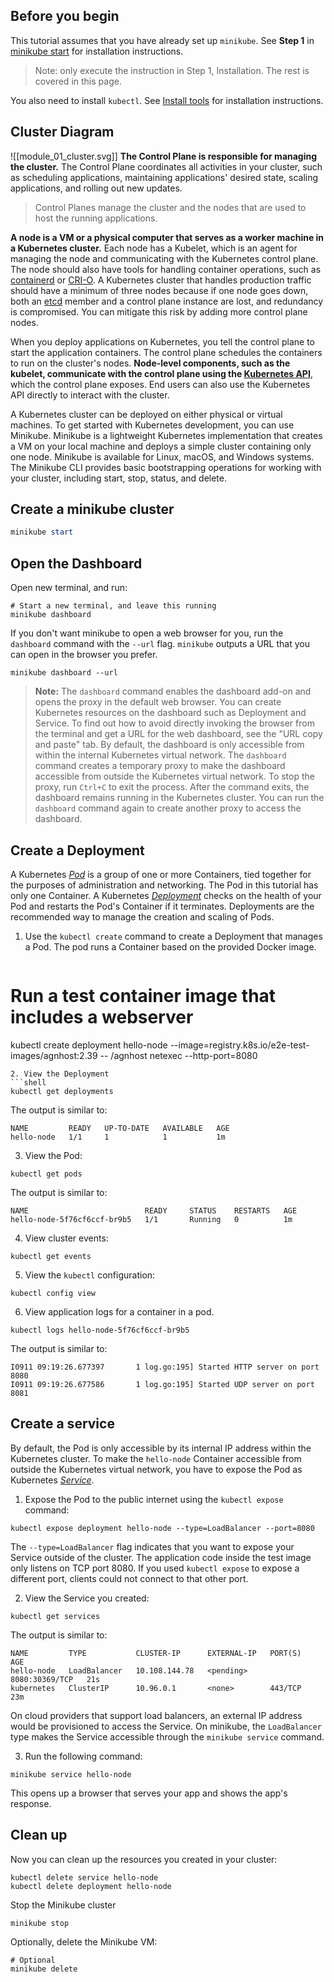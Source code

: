 ## Before you begin
This tutorial assumes that you have already set up `minikube`. See **Step 1** in [minikube start](https://minikube.sigs.k8s.io/docs/start/) for installation instructions.

>Note: only execute the instruction in Step 1, Installation. The rest is covered in this page.

You also need to install `kubectl`. See [Install tools](https://kubernetes.io/docs/tasks/tools/#kubectl) for installation instructions.

## Cluster Diagram
![[module_01_cluster.svg]]
**The Control Plane is responsible for managing the cluster.** The Control Plane coordinates all activities in your cluster, such as scheduling applications, maintaining applications' desired state, scaling applications, and rolling out new updates.

> Control Planes manage the cluster and the nodes that are used to host the running applications.

**A node is a VM or a physical computer that serves as a worker machine in a Kubernetes cluster.** Each node has a Kubelet, which is an agent for managing the node and communicating with the Kubernetes control plane. The node should also have tools for handling container operations, such as [containerd](https://containerd.io/docs/) or [CRI-O](https://cri-o.io/#what-is-cri-o). A Kubernetes cluster that handles production traffic should have a minimum of three nodes because if one node goes down, both an [etcd](https://kubernetes.io/docs/concepts/overview/components/#etcd) member and a control plane instance are lost, and redundancy is compromised. You can mitigate this risk by adding more control plane nodes.

When you deploy applications on Kubernetes, you tell the control plane to start the application containers. The control plane schedules the containers to run on the cluster's nodes. **Node-level components, such as the kubelet, communicate with the control plane using the [Kubernetes API](https://kubernetes.io/docs/concepts/overview/kubernetes-api/)**, which the control plane exposes. End users can also use the Kubernetes API directly to interact with the cluster.

A Kubernetes cluster can be deployed on either physical or virtual machines. To get started with Kubernetes development, you can use Minikube. Minikube is a lightweight Kubernetes implementation that creates a VM on your local machine and deploys a simple cluster containing only one node. Minikube is available for Linux, macOS, and Windows systems. The Minikube CLI provides basic bootstrapping operations for working with your cluster, including start, stop, status, and delete.
## Create a minikube cluster
```powershell
minikube start
```

## Open the Dashboard

Open new terminal, and run:
```shell
# Start a new terminal, and leave this running
minikube dashboard
```

If you don't want minikube to open a web browser for you, run the `dashboard` command with the `--url` flag. `minikube` outputs a URL that you can open in the browser you prefer.
```shell
minikube dashboard --url
```

> **Note:** 
> The `dashboard` command enables the dashboard add-on and opens the proxy in the default web browser. You can create Kubernetes resources on the dashboard such as Deployment and Service. 
> To find out how to avoid directly invoking the browser from the terminal and get a URL for the web dashboard, see the "URL copy and paste" tab.
> By default, the dashboard is only accessible from within the internal Kubernetes virtual network. The `dashboard` command creates a temporary proxy to make the dashboard accessible from outside the Kubernetes virtual network.
> To stop the proxy, run `Ctrl+C` to exit the process. After the command exits, the dashboard remains running in the Kubernetes cluster. You can run the `dashboard` command again to create another proxy to access the dashboard.

## Create a Deployment

A Kubernetes [_Pod_](https://kubernetes.io/docs/concepts/workloads/pods/) is a group of one or more Containers, tied together for the purposes of administration and networking. The Pod in this tutorial has only one Container. A Kubernetes [_Deployment_](https://kubernetes.io/docs/concepts/workloads/controllers/deployment/) checks on the health of your Pod and restarts the Pod's Container if it terminates. Deployments are the recommended way to manage the creation and scaling of Pods.

1. Use the `kubectl create` command to create a Deployment that manages a Pod. The pod runs a Container based on the provided Docker image.
   ```shell
# Run a test container image that includes a webserver
kubectl create deployment hello-node --image=registry.k8s.io/e2e-test-images/agnhost:2.39 -- /agnhost netexec --http-port=8080
```
2. View the Deployment
```shell
kubectl get deployments
```
The output is similar to:
```
NAME         READY   UP-TO-DATE   AVAILABLE   AGE
hello-node   1/1     1            1           1m
```
3. View the Pod:
```shell
kubectl get pods
```
The output is similar to:
```
NAME                          READY     STATUS    RESTARTS   AGE
hello-node-5f76cf6ccf-br9b5   1/1       Running   0          1m
```
4. View cluster events:
```shell
kubectl get events
```
5. View the `kubectl` configuration:
```shell
kubectl config view
```
6. View application logs for a container in a pod.
```shell
kubectl logs hello-node-5f76cf6ccf-br9b5
```
The output is similar to:
```
I0911 09:19:26.677397       1 log.go:195] Started HTTP server on port 8080
I0911 09:19:26.677586       1 log.go:195] Started UDP server on port  8081
```

## Create a service

By default, the Pod is only accessible by its internal IP address within the Kubernetes cluster. To make the `hello-node` Container accessible from outside the Kubernetes virtual network, you have to expose the Pod as Kubernetes [_Service_](https://kubernetes.io/docs/concepts/services-networking/service/).

1. Expose the Pod to the public internet using the `kubectl expose` command:
```shell
kubectl expose deployment hello-node --type=LoadBalancer --port=8080
```

The `--type=LoadBalancer` flag indicates that you want to expose your Service outside of the cluster.
The application code inside the test image only listens on TCP port 8080. If you used `kubectl expose` to expose a different port, clients could not connect to that other port.

2. View the Service you created:
```shell
kubectl get services
```

The output is similar to:
```
NAME         TYPE           CLUSTER-IP      EXTERNAL-IP   PORT(S)          AGE
hello-node   LoadBalancer   10.108.144.78   <pending>     8080:30369/TCP   21s
kubernetes   ClusterIP      10.96.0.1       <none>        443/TCP          23m
```

On cloud providers that support load balancers, an external IP address would be provisioned to access the Service. On minikube, the `LoadBalancer` type makes the Service accessible through the `minikube service` command.

3. Run the following command:
```
minikube service hello-node
```

This opens up a browser that serves your app and shows the app's response.

## Clean up

Now you can clean up the resources you created in your cluster:
```shell
kubectl delete service hello-node
kubectl delete deployment hello-node
```

Stop the Minikube cluster
```shell
minikube stop
```

Optionally, delete the Minikube VM:
```shell
# Optional
minikube delete
```
